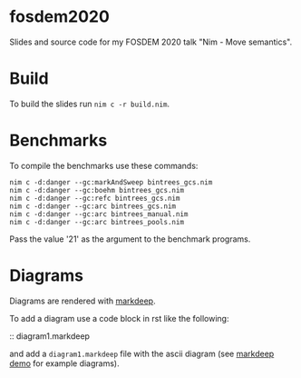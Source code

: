 # fosdem2020
Slides and source code for my FOSDEM 2020 talk "Nim - Move semantics".

# Build

To build the slides run ``nim c -r build.nim``.

# Benchmarks

To compile the benchmarks use these commands:

```
nim c -d:danger --gc:markAndSweep bintrees_gcs.nim
nim c -d:danger --gc:boehm bintrees_gcs.nim
nim c -d:danger --gc:refc bintrees_gcs.nim
nim c -d:danger --gc:arc bintrees_gcs.nim
nim c -d:danger --gc:arc bintrees_manual.nim
nim c -d:danger --gc:arc bintrees_pools.nim
```

Pass the value '21' as the argument to the benchmark programs.

# Diagrams

Diagrams are rendered with [markdeep](https://casual-effects.com/markdeep/).

To add a diagram use a code block in rst like the following:

  ::
    diagram1.markdeep

and add a `diagram1.markdeep` file with the ascii diagram
(see [markdeep demo](https://casual-effects.com/markdeep/features.md.html) for example diagrams).